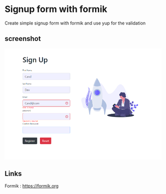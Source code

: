 # Signup form with formik

Create simple signup form with formik and use yup for the validation

## screenshot

![Signup screenshott](./src/assets/signup.png)

## Links

Formik : https://formik.org <br/>
